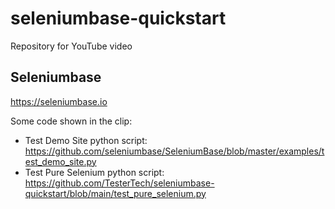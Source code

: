 # seleniumbase-quickstart
Repository for YouTube video 

## Seleniumbase
https://seleniumbase.io

Some code shown in the clip:

- Test Demo Site python script: https://github.com/seleniumbase/SeleniumBase/blob/master/examples/test_demo_site.py
- Test Pure Selenium python script: https://github.com/TesterTech/seleniumbase-quickstart/blob/main/test_pure_selenium.py

